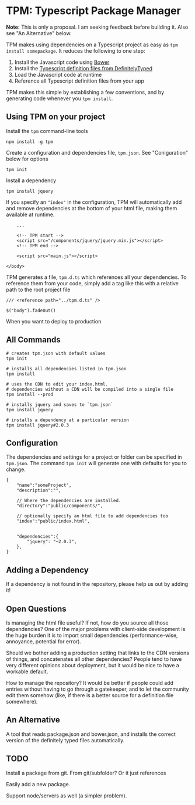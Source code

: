 TPM: Typescript Package Manager
===============================

**Note:** This is only a proposal. I am seeking feedback before building it. Also see "An Alternative" below.

TPM makes using dependencies on a Typescript project as easy as `tpm install somepackage`. It reduces the following to one step:

1. Install the Javascript code using [Bower][bower]
2. Install the [Typescript definition files from DefinitelyTyped][definitelyTyped]
3. Load the Javascript code at runtime
4. Reference all Typescript definition files from your app

TPM makes this simple by establishing a few conventions, and by generating code whenever you `tpm install`.

Using TPM on your project
-------------------------

Install the `tpm` command-line tools
    
    npm install -g tpm

Create a configuration and dependencies file, `tpm.json`. See "Coniguration" below for options

    tpm init

Install a dependency

    tpm install jquery

If you specify an `"index"` in the configuration, TPM will automatically add and remove dependencies at the bottom of your html file, making them available at runtime. 

        ...

        <!-- TPM start -->
        <script src="/components/jquery/jquery.min.js"></script>
        <!-- TPM end -->

        <script src="main.js"></script>

    </body>
    
TPM generates a file, `tpm.d.ts` which references all your dependencies. To reference them from your code, simply add a tag like this with a relative path to the root project file

    /// <reference path="../tpm.d.ts" />

    $("body").fadeOut()

When you want to deploy to production
    


All Commands
------------

    # creates tpm.json with default values
    tpm init                    

    # installs all dependencies listed in tpm.json
    tpm install                 

    # uses the CDN to edit your index.html. 
    # dependencies without a CDN will be compiled into a single file
    tpm install --prod          

    # installs jquery and saves to `tpm.json`
    tpm install jquery          

    # installs a dependency at a particular version 
    tpm install jquery#2.0.3    


Configuration
-------------

The dependencies and settings for a project or folder can be specified in `tpm.json`. The command `tpm init` will generate one with defaults for you to change. 

    {
        "name":"someProject",
        "description":"",

        // Where the dependencies are installed. 
        "directory":"public/components/",

        // optionally specify an html file to add dependencies too
        "index":"public/index.html",


        "dependencies":{
            "jquery": "~2.0.3",
        },
    }

Adding a Dependency
-------------------

If a dependency is not found in the repository, please help us out by adding it! 


Open Questions
--------------

Is managing the html file useful? If not, how do you source all those dependencies? One of the major problems with client-side development is the huge burden it is to import small dependencies (performance-wise, annoyance, potential for error).

Should we bother adding a production setting that links to the CDN versions of things, and concatenates all other dependencies? People tend to have very different opinions about deployment, but it would be nice to have a workable default. 

How to manage the repository? It would be better if people could add entries without having to go through a gatekeeper, and to let the community edit them somehow (like, if there is a better source for a definition file somewhere).

An Alternative
--------------

A tool that reads package.json and bower.json, and installs the correct version of the definitely typed files automatically. 

TODO
----

Install a package from git. From git/subfolder? Or it just references 

Easily add a new package. 

Support node/servers as well (a simpler problem).

[typescript]: http://typescriptlang.org/
[definitelyTyped]: https://github.com/borisyankov/DefinitelyTyped
[bower]: http://bower.io/
[npm]: https://npmjs.org/
